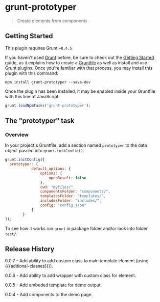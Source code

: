 # grunt-prototyper

> Create elements from components

## Getting Started
This plugin requires Grunt `~0.4.5`

If you haven't used [Grunt](http://gruntjs.com/) before, be sure to check out the [Getting Started](http://gruntjs.com/getting-started) guide, as it explains how to create a [Gruntfile](http://gruntjs.com/sample-gruntfile) as well as install and use Grunt plugins. Once you're familiar with that process, you may install this plugin with this command:

```shell
npm install grunt-prototyper --save-dev
```

Once the plugin has been installed, it may be enabled inside your Gruntfile with this line of JavaScript:

```js
grunt.loadNpmTasks('grunt-prototyper');
```

## The "prototyper" task

### Overview
In your project's Gruntfile, add a section named `prototyper` to the data object passed into `grunt.initConfig()`.

```js
grunt.initConfig({
  prototyper: {
            default_options: {
                options: {
                    openResult: false
                },
                cwd: "myfiles/",
                componentsFolder: "components/",
                templatesFolder: "templates/",
                includesFolder: "includes/",
                config: "config.json"
            }
        }
});
```

To see how it works run `grunt` in package folder and/or look into folder `test/`.

## Release History

0.0.7 - Add ability to add custom class to main template element (using {{{aditional-classes}}}).

0.0.6 - Add ability to add wrapper with custom class for element.

0.0.5 - Add embeded template for demo output.

0.0.4 - Add components to the demo page.

